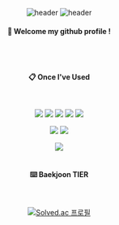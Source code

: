 
<div align="center"> 

![header](https://capsule-render.vercel.app/api?type=waving)
![header](https://capsule-render.vercel.app/api?type=cylinder&color=000000&height=150&section=header&text=javor10&fontColor=ffffff&fontSize=70&animation=fadeIn&fontAlignY=55)

####  :wave: Welcome my github profile !

 <br/>
 <br/>
  
####  :clipboard: Once I've Used 
  
 <br/>

<img src="https://img.shields.io/badge/c-A8B9CC?style=for-the-badge&logo=C&logoColor=white"> <img src="https://img.shields.io/badge/c++-00599C?style=for-the-badge&logo=cplusplus&logoColor=white"> <img src="https://img.shields.io/badge/python-3776AB?style=for-the-badge&logo=python&logoColor=white"> <img src="https://img.shields.io/badge/JAVA-007396?style=for-the-badge&logo=java&logoColor=white"> <img src="https://img.shields.io/badge/javascript-F7DF1E?style=for-the-badge&logo=javascript&logoColor=white">
 
<img src="https://img.shields.io/badge/MySQL-4479A1?style=for-the-badge&logo=MySQL&logoColor=white"> <img src="https://img.shields.io/badge/Oracle-F80000?style=for-the-badge&logo=Oracle&logoColor=white">

<img src="https://img.shields.io/badge/github-181717?style=for-the-badge&logo=github&logoColor=white">

   <br/>
   <br/>
 
#### :keyboard: Baekjoon TIER
 
  <br/>

[![Solved.ac
프로필](http://mazassumnida.wtf/api/v2/generate_badge?boj={jmjs1008})](https://solved.ac/{jmjs1008})
